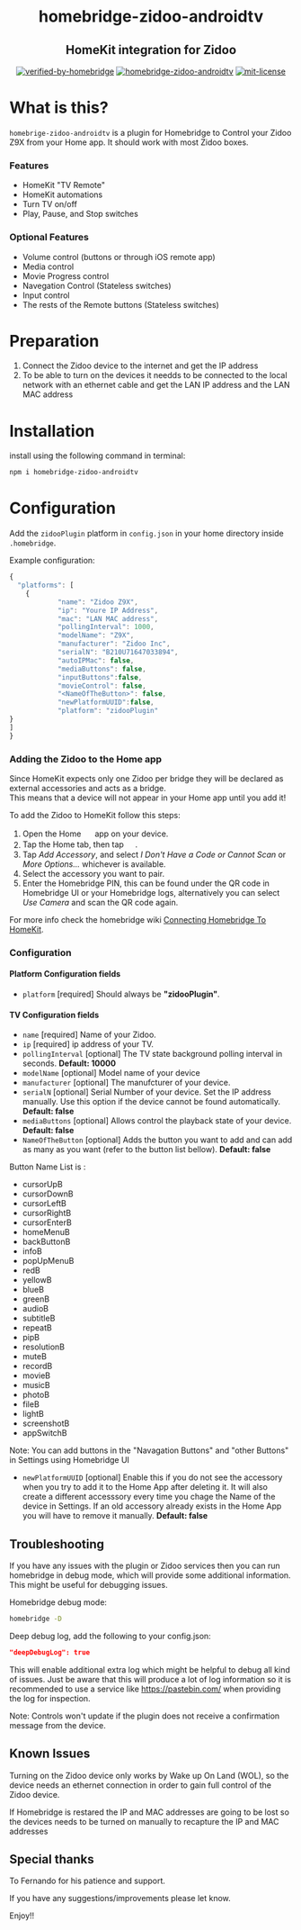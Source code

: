 <span align="center">

# homebridge-zidoo-androidtv
## HomeKit integration for Zidoo

[![verified-by-homebridge](https://badgen.net/badge/homebridge/verified/purple)](https://github.com/homebridge/homebridge/wiki/Verified-Plugins)
[![homebridge-zidoo-androidtv](https://badgen.net/npm/v/homebridge-zidoo-androidtv?icon=npm)](https://www.npmjs.com/package/homebridge-zidoo-androidtv)
[![mit-license](https://badgen.net/npm/license/lodash)](https://github.com/merdok/homebridge-zidoo-androidtv/blob/master/LICENSE)
</span>

</span>

# What is this?

`homebrige-zidoo-androidtv` is a plugin for Homebridge to Control your Zidoo Z9X from your Home app. It should work with most Zidoo boxes.


### Features
* HomeKit "TV Remote"
* HomeKit automations
* Turn TV on/off
* Play, Pause, and Stop switches
### Optional Features
* Volume control (buttons or through iOS remote app) 
* Media control
* Movie Progress control
* Navegation Control (Stateless switches)
* Input control
* The rests of the Remote buttons (Stateless switches)

# Preparation
1. Connect the Zidoo device to the internet and get the IP address
2. To be able to turn on the devices it needds to be connected to the local network with an ethernet cable and get the LAN IP address and the LAN MAC address

# Installation
install using the following command in terminal:
```sh
npm i homebridge-zidoo-androidtv
```

# Configuration

Add the `zidooPlugin` platform in `config.json` in your home directory inside `.homebridge`.

Example configuration:

```js
{
  "platforms": [
    {
            "name": "Zidoo Z9X",
            "ip": "Youre IP Address", 
            "mac": "LAN MAC address", 
            "pollingInterval": 1000,
            "modelName": "Z9X",
            "manufacturer": "Zidoo Inc",
            "serialN": "B210U71647033894",
            "autoIPMac": false,
            "mediaButtons": false,
            "inputButtons":false,
            "movieControl": false,
            "<NameOfTheButton>": false,
            "newPlatformUUID":false,
            "platform": "zidooPlugin"
}
]
}
```

### Adding the Zidoo to the Home app
Since HomeKit expects only one Zidoo per bridge they will be declared as external accessories and acts as a bridge.  
This means that a device will not appear in your Home app until you add it!

To add the Zidoo to HomeKit follow this steps:

1. Open the Home <img src="https://user-images.githubusercontent.com/3979615/78010622-4ea1d380-738e-11ea-8a17-e6a465eeec35.png" height="16.42px"> app on your device.
2. Tap the Home tab, then tap <img src="https://user-images.githubusercontent.com/3979615/78010869-9aed1380-738e-11ea-9644-9f46b3633026.png" height="16.42px">.
3. Tap *Add Accessory*, and select *I Don't Have a Code or Cannot Scan* or *More Options...* whichever is available.
4. Select the accessory you want to pair.
5. Enter the Homebridge PIN, this can be found under the QR code in Homebridge UI or your Homebridge logs, alternatively you can select *Use Camera* and scan the QR code again.

For more info check the homebridge wiki [Connecting Homebridge To HomeKit](https://github.com/homebridge/homebridge/wiki/Connecting-Homebridge-To-HomeKit).

### Configuration
#### Platform Configuration fields
- `platform` [required]
Should always be **"zidooPlugin"**.
#### TV Configuration fields
- `name` [required]
Name of your Zidoo.
- `ip` [required]
ip address of your TV.
- `pollingInterval` [optional]
The TV state background polling interval in seconds. **Default: 10000**
- `modelName` [optional]
Model name of your device
- `manufacturer` [optional]
The manufcturer of your device.
- `serialN` [optional]
Serial Number of your device.
Set the IP address manually. Use this option if the device cannot be found automatically. **Default: false**
- `mediaButtons` [optional]
Allows control the playback state of your device. **Default: false**
- `NameOfTheButton` [optional]
Adds the button you want to add and can add as many as you want (refer to the button list bellow). **Default: false**

Button Name List is :
- cursorUpB
- cursorDownB 
- cursorLeftB
- cursorRightB
- cursorEnterB
- homeMenuB
- backButtonB
- infoB
- popUpMenuB
- redB
- yellowB
- blueB
- greenB
- audioB
- subtitleB
- repeatB 
- pipB 
- resolutionB
- muteB
- recordB
- movieB
- musicB 
- photoB
- fileB
- lightB
- screenshotB
- appSwitchB
  


Note: You can add  buttons in the "Navagation Buttons" and "other Buttons" in Settings using Homebridge UI
- `newPlatformUUID` [optional]
Enable this if you do not see the accessory when you try to add it to the Home App after deleting it. It will also create a different accesssory every time you chage the Name of the device in Settings. If an old accessory already exists in the Home App you will have to remove it manually. **Default: false**

## Troubleshooting
If you have any issues with the plugin or Zidoo services then you can run homebridge in debug mode, which will provide some additional information. This might be useful for debugging issues.

Homebridge debug mode:
```sh
homebridge -D
```

Deep debug log, add the following to your config.json:
```json
"deepDebugLog": true
```
This will enable additional extra log which might be helpful to debug all kind of issues. Just be aware that this will produce a lot of log information so it is recommended to use a service like https://pastebin.com/ when providing the log for inspection.

Note: Controls won't update if the plugin does not receive a confirmation message from the device.

## Known Issues
Turning on the Zidoo device only works by Wake up On Land (WOL), so the device needs an ethernet connection in order to gain full control of the Zidoo device.

If Homebridge is restared the IP and MAC addresses are going to be lost so the devices needs to be turned on manually to recapture the IP and MAC addresses 

## Special thanks
To Fernando for his patience and support.

If you have any suggestions/improvements please let know.

Enjoy!!
